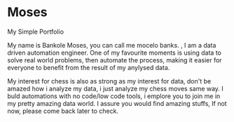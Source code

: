 # Moses
My Simple Portfolio

My name is Bankole Moses, you can call me mocelo banks. , I am a data driven automation engineer. One of my favourite moments is using data to solve real world problems, then automate the process, making it easier for everyone to benefit from the result of my anylysed data. 

My interest for chess is also as strong as my interest for data, don't be amazed how i analyze my data, i just analyze my chess moves same way. 
I buld automations with no code/low code tools, i emplore you to join me in my pretty amazing data world. I assure you would find amazing stuffs, If not now, please come back later to check.

